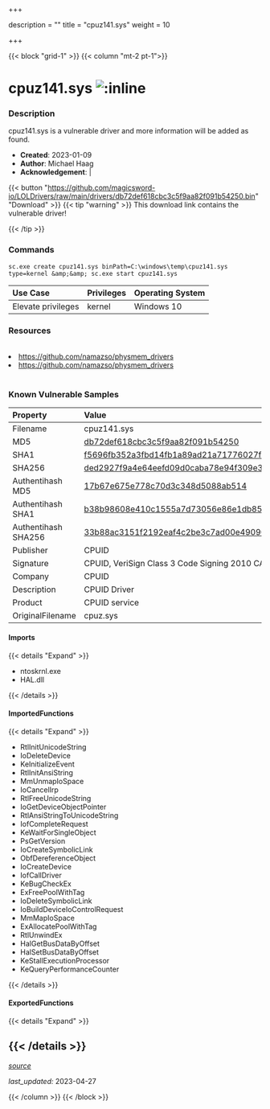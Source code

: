 +++

description = ""
title = "cpuz141.sys"
weight = 10

+++


{{< block "grid-1" >}}
{{< column "mt-2 pt-1">}}


# cpuz141.sys ![:inline](/images/twitter_verified.png) 


### Description

cpuz141.sys is a vulnerable driver and more information will be added as found.

- **Created**: 2023-01-09
- **Author**: Michael Haag
- **Acknowledgement**:  | [](https://twitter.com/)

{{< button "https://github.com/magicsword-io/LOLDrivers/raw/main/drivers/db72def618cbc3c5f9aa82f091b54250.bin" "Download" >}}
{{< tip "warning" >}}
This download link contains the vulnerable driver!

{{< /tip >}}

### Commands

```
sc.exe create cpuz141.sys binPath=C:\windows\temp\cpuz141.sys type=kernel &amp;&amp; sc.exe start cpuz141.sys
```

| Use Case | Privileges | Operating System | 
|:---- | ---- | ---- |
| Elevate privileges | kernel | Windows 10 |

### Resources
<br>
<li><a href=" https://github.com/namazso/physmem_drivers"> https://github.com/namazso/physmem_drivers</a></li>
<li><a href="https://github.com/namazso/physmem_drivers">https://github.com/namazso/physmem_drivers</a></li>
<br>

### Known Vulnerable Samples

| Property           | Value |
|:-------------------|:------|
| Filename           | cpuz141.sys |
| MD5                | [db72def618cbc3c5f9aa82f091b54250](https://www.virustotal.com/gui/file/db72def618cbc3c5f9aa82f091b54250) |
| SHA1               | [f5696fb352a3fbd14fb1a89ad21a71776027f9ab](https://www.virustotal.com/gui/file/f5696fb352a3fbd14fb1a89ad21a71776027f9ab) |
| SHA256             | [ded2927f9a4e64eefd09d0caba78e94f309e3a6292841ae81d5528cab109f95d](https://www.virustotal.com/gui/file/ded2927f9a4e64eefd09d0caba78e94f309e3a6292841ae81d5528cab109f95d) |
| Authentihash MD5   | [17b67e675e778c70d3c348d5088ab514](https://www.virustotal.com/gui/search/authentihash%253A17b67e675e778c70d3c348d5088ab514) |
| Authentihash SHA1  | [b38b98608e410c1555a7d73056e86e1db850bb2e](https://www.virustotal.com/gui/search/authentihash%253Ab38b98608e410c1555a7d73056e86e1db850bb2e) |
| Authentihash SHA256| [33b88ac3151f2192eaf4c2be3c7ad00e49090c8b94ec51b754e19ac784b087aa](https://www.virustotal.com/gui/search/authentihash%253A33b88ac3151f2192eaf4c2be3c7ad00e49090c8b94ec51b754e19ac784b087aa) |
| Publisher         | CPUID |
| Signature         | CPUID, VeriSign Class 3 Code Signing 2010 CA, VeriSign   |
| Company           | CPUID |
| Description       | CPUID Driver |
| Product           | CPUID service |
| OriginalFilename  | cpuz.sys |


#### Imports
{{< details "Expand" >}}
* ntoskrnl.exe
* HAL.dll

{{< /details >}}
#### ImportedFunctions
{{< details "Expand" >}}
* RtlInitUnicodeString
* IoDeleteDevice
* KeInitializeEvent
* RtlInitAnsiString
* MmUnmapIoSpace
* IoCancelIrp
* RtlFreeUnicodeString
* IoGetDeviceObjectPointer
* RtlAnsiStringToUnicodeString
* IofCompleteRequest
* KeWaitForSingleObject
* PsGetVersion
* IoCreateSymbolicLink
* ObfDereferenceObject
* IoCreateDevice
* IofCallDriver
* KeBugCheckEx
* ExFreePoolWithTag
* IoDeleteSymbolicLink
* IoBuildDeviceIoControlRequest
* MmMapIoSpace
* ExAllocatePoolWithTag
* RtlUnwindEx
* HalGetBusDataByOffset
* HalSetBusDataByOffset
* KeStallExecutionProcessor
* KeQueryPerformanceCounter

{{< /details >}}
#### ExportedFunctions
{{< details "Expand" >}}

{{< /details >}}
-----



[*source*](https://github.com/magicsword-io/LOLDrivers/tree/main/yaml/cpuz141.yaml)

*last_updated:* 2023-04-27








{{< /column >}}
{{< /block >}}
